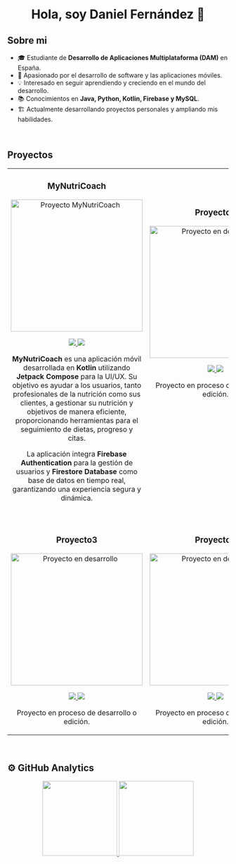 <div align="center">
<h1 align="center">Hola, soy Daniel Fernández 👋</h1>
</div>

## Sobre mi

- 🎓 Estudiante de **Desarrollo de Aplicaciones Multiplataforma (DAM)** en España.  
- 🚀 Apasionado por el desarrollo de software y las aplicaciones móviles.  
- 💡 Interesado en seguir aprendiendo y creciendo en el mundo del desarrollo.  
- 📚 Conocimientos en **Java, Python, Kotlin, Firebase y MySQL**.  
- 🏗️ Actualmente desarrollando proyectos personales y ampliando mis habilidades.  
<br>

## Proyectos
<table>
<tr>
<td width="50%">
<h3 align="center">MyNutriCoach</h3>
<div align="center">
<a href="https://github.com/Danielfedesa/MyNutriCoach" target="_blank"><img src="https://i.imgur.com/SiVE1xd.jpg" width="300" alt="Proyecto MyNutriCoach"></a>
<p>
<a href="https://github.com/Danielfedesa/MyNutriCoach" target="_blank">
    <img src="https://img.shields.io/badge/CÓDIGO-4078c0?style=for-the-badge&logo=github&logoColor=white">
</a>
<a href="#" target="_blank">
    <img src="https://img.shields.io/badge/Demo-No_disponible-gray?style=for-the-badge&logo=youtube&logoColor=white&color=808080">
</a>
</p>
<p><strong>MyNutriCoach</strong> es una aplicación móvil desarrollada en <strong>Kotlin</strong> utilizando <strong>Jetpack Compose</strong> para la UI/UX.  
Su objetivo es ayudar a los usuarios, tanto profesionales de la nutrición como sus clientes, a gestionar su nutrición y objetivos de manera eficiente, proporcionando herramientas para el seguimiento de dietas, progreso y citas.  

La aplicación integra <strong>Firebase Authentication</strong> para la gestión de usuarios y <strong>Firestore Database</strong> como base de datos en tiempo real, garantizando una experiencia segura y dinámica.  
</p>
</div>
</td>

<td width="50%">
<h3 align="center">Proyecto2</h3>
<div align="center">                                       
<a href="https://github.com/Danielfedesa" target="_blank"><img src="https://i.imgur.com/x1gZD4z.png" width="300" alt="Proyecto en desarrollo"></a>
<p>
<a href="https://github.com/Danielfedesa/Proyecto2" target="_blank">
    <img src="https://img.shields.io/badge/CÓDIGO-4078c0?style=for-the-badge&logo=github&logoColor=white">
</a>
<a href="#" target="_blank">
    <img src="https://img.shields.io/badge/Demo-No_disponible-gray?style=for-the-badge&logo=youtube&logoColor=white&color=808080">
</a>
</p>
<p>Proyecto en proceso de desarrollo o edición.</p>

<!-- Espacios extra para alinear con el Proyecto 1 -->
<br><br><br><br><br><br><br><br>
  
</div>
</td>
</tr>

<tr>
<td colspan="2">&nbsp;</td>
</tr>

<tr>
<td width="50%">
<h3 align="center">Proyecto3</h3>
<div align="center">
<a href="https://github.com/Danielfedesa/Proyecto3" target="_blank"><img src="https://i.imgur.com/x1gZD4z.png" width="300" alt="Proyecto en desarrollo"></a>
<p>
<a href="https://github.com/Danielfedesa/Proyecto3" target="_blank">
    <img src="https://img.shields.io/badge/CÓDIGO-4078c0?style=for-the-badge&logo=github&logoColor=white">
</a>
<a href="#" target="_blank">
    <img src="https://img.shields.io/badge/Demo-No_disponible-gray?style=for-the-badge&logo=youtube&logoColor=white&color=808080">
</a>
</p>
<p>Proyecto en proceso de desarrollo o edición.</p>
</div>
</td>

<td width="50%">
<h3 align="center">Proyecto4</h3>
<div align="center">
<a href="https://github.com/Danielfedesa/Proyecto4" target="_blank"><img src="https://i.imgur.com/x1gZD4z.png" width="300" alt="Proyecto en desarrollo"></a>
<p>
<a href="https://github.com/Danielfedesa/Proyecto4" target="_blank">
    <img src="https://img.shields.io/badge/CÓDIGO-4078c0?style=for-the-badge&logo=github&logoColor=white">
</a>
<a href="#" target="_blank">
    <img src="https://img.shields.io/badge/Demo-No_disponible-gray?style=for-the-badge&logo=youtube&logoColor=white&color=808080">
</a>
</p>
<p>Proyecto en proceso de desarrollo o edición.</p>
</div>
</td>
</tr>
</table>

<br>

## ⚙️ GitHub Analytics

<p align="center">
  <a href="https://github.com/Danielfedesa">
    <img height="170em" src="https://github-readme-stats-eight-theta.vercel.app/api?username=Danielfedesa&show_icons=true&theme=algolia&include_all_commits=true&count_private=true"/>
  </a> <a href="https://github.com/Danielfedesa">
    <img height="170em" src="https://github-readme-stats-eight-theta.vercel.app/api/top-langs/?username=Danielfedesa&layout=compact&langs_count=8&theme=algolia"/>
  </a>
</p>
